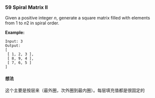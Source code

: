 ### 59 Spiral Matrix II

Given a positive integer *n*, generate a square matrix filled with elements from 1 to *n*2 in spiral order.

**Example:**

```
Input: 3
Output:
[
 [ 1, 2, 3 ],
 [ 8, 9, 4 ],
 [ 7, 6, 5 ]
]
```

#### 想法

这个主要是按层来（最外圈，次外圈到最内圈）。每层填充值都是很固定的